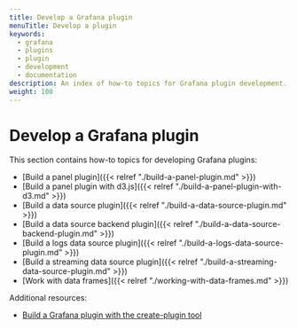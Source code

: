 ```yaml
---
title: Develop a Grafana plugin
menuTitle: Develop a plugin
keywords:
  - grafana
  - plugins
  - plugin
  - development
  - documentation
description: An index of how-to topics for Grafana plugin development.
weight: 100
---
```


# Develop a Grafana plugin

This section contains how-to topics for developing Grafana plugins:

- [Build a panel plugin]({{< relref "./build-a-panel-plugin.md" >}})
- [Build a panel plugin with d3.js]({{< relref "./build-a-panel-plugin-with-d3.md" >}})
- [Build a data source plugin]({{< relref "./build-a-data-source-plugin.md" >}})
- [Build a data source backend plugin]({{< relref "./build-a-data-source-backend-plugin.md" >}})
- [Build a logs data source plugin]({{< relref "./build-a-logs-data-source-plugin.md" >}})
- [Build a streaming data source plugin]({{< relref "./build-a-streaming-data-source-plugin.md" >}})
- [Work with data frames]({{< relref "./working-with-data-frames.md" >}})

Additional resources:

- [Build a Grafana plugin with the create-plugin tool](https://grafana.github.io/plugin-tools/docs/creating-a-plugin)
